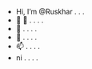 - Hi, I’m @Ruskhar . . .
- 👀 👀 . . . .
- 🌱 . . . .
- 💞️ . . . .
- 📫 . . . .
- ni . . . .

<!---
Ruskhar/Ruskhar is a ✨ special ✨ repository because its `README.md` (this file) appears on your GitHub profile.
You can click the Preview link to take a look at your changes.
--->
